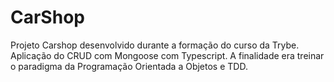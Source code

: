 # CarShop
Projeto Carshop desenvolvido durante a formação do curso da Trybe. Aplicação do CRUD com Mongoose com Typescript. A finalidade era treinar o paradigma da Programação Orientada a Objetos e TDD.

